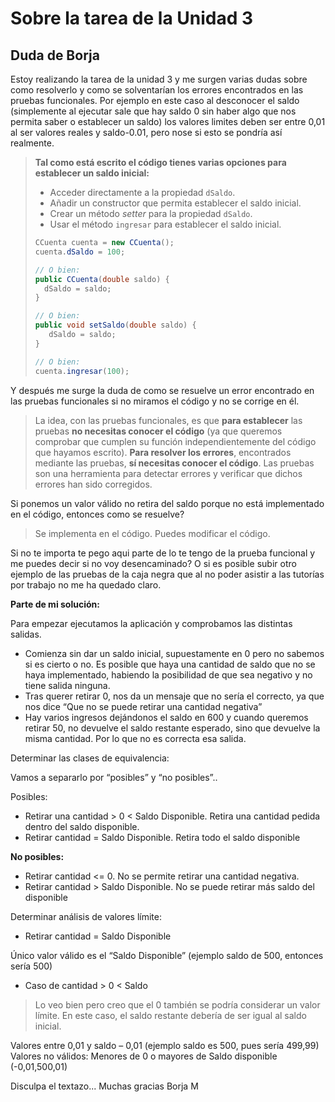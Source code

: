 # Sobre la tarea de la Unidad 3

## Duda de Borja

Estoy realizando la tarea de la unidad 3 y me surgen varias dudas sobre como resolverlo y como se solventarían los errores encontrados en las pruebas funcionales. Por ejemplo en este caso al desconocer el saldo (simplemente al ejecutar sale que hay saldo 0 sin haber algo que nos permita saber o establecer un saldo) los valores limites deben ser entre 0,01 al ser valores reales y saldo-0.01, pero nose si esto se pondría así realmente.

>**Tal como está escrito el código tienes varias opciones para establecer un saldo inicial:**
>
>* Acceder directamente a la propiedad `dSaldo`.
>* Añadir un constructor que permita establecer el saldo inicial.
>* Crear un método *setter* para la propiedad `dSaldo`.
>* Usar el método `ingresar` para establecer el saldo inicial.
>
>```java
>CCuenta cuenta = new CCuenta();
>cuenta.dSaldo = 100;
>
>// O bien:
>public CCuenta(double saldo) {
>   dSaldo = saldo;
>}
>
>// O bien:
>public void setSaldo(double saldo) {
>    dSaldo = saldo;
>}
>
>// O bien:
>cuenta.ingresar(100);
> ```

Y después me surge la duda de como se resuelve un error encontrado en las pruebas funcionales si no miramos el código y no se corrige en él.

> La idea, con las pruebas funcionales, es que **para establecer** las pruebas **no necesitas conocer el código** (ya que queremos comprobar que cumplen su función independientemente del código que hayamos escrito). **Para resolver los errores**, encontrados mediante las pruebas, **sí necesitas conocer el código**. Las pruebas son una herramienta para detectar errores y verificar que dichos errores han sido corregidos.

Si ponemos un valor válido no retira del saldo porque no está implementado en el código, entonces como se resuelve?

> Se implementa en el código. Puedes modificar el código.

Si no te importa te pego aqui parte de lo te tengo de la prueba funcional y me puedes decir si no voy desencaminado? O si es posible subir otro ejemplo de las pruebas de la caja negra que al no poder asistir a las tutorías por trabajo no me ha quedado claro.

**Parte de mi solución:**

Para empezar ejecutamos la aplicación y comprobamos las distintas salidas.

* Comienza sin dar un saldo inicial, supuestamente en 0 pero no sabemos si es cierto o no. Es posible que haya una cantidad de saldo que no se haya implementado, habiendo la posibilidad de que sea negativo y no tiene salida ninguna.
* Tras querer retirar 0, nos da un mensaje que no sería el correcto, ya que nos dice “Que no se puede retirar una cantidad negativa”
* Hay varios ingresos dejándonos el saldo en 600 y cuando queremos retirar 50, no devuelve el saldo restante esperado, sino que devuelve la misma cantidad. Por lo que no es correcta esa salida.

Determinar las clases de equivalencia:

Vamos a separarlo por “posibles” y “no posibles”..

Posibles:

* Retirar una cantidad > 0 < Saldo Disponible. Retira una cantidad pedida dentro del saldo disponible.
* Retirar cantidad = Saldo Disponible. Retira todo el saldo disponible

**No posibles:**

* Retirar cantidad <= 0. No se permite retirar una cantidad negativa.
* Retirar cantidad > Saldo Disponible. No se puede retirar más saldo del disponible

Determinar análisis de valores límite:

* Retirar cantidad = Saldo Disponible

Único valor válido es el “Saldo Disponible” (ejemplo saldo de 500, entonces sería 500)

* Caso de cantidad > 0 < Saldo

> Lo veo bien pero creo que el 0 también se podría considerar un valor límite. En este caso, el saldo restante debería de ser igual al saldo inicial.

Valores entre 0,01 y saldo – 0,01 (ejemplo saldo es 500, pues sería 499,99)
Valores no válidos: Menores de 0 o mayores de Saldo disponible (-0,01,500,01)

Disculpa el textazo...
Muchas gracias
Borja M
